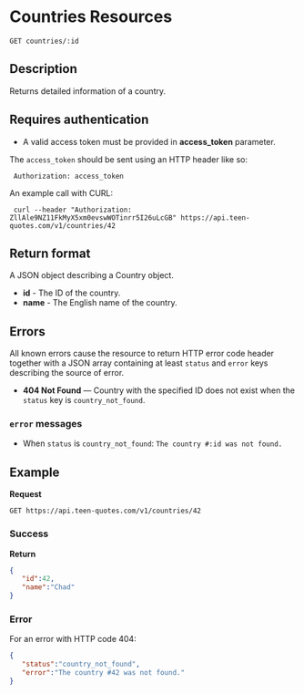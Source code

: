 # Countries Resources

    GET countries/:id

## Description
Returns detailed information of a country.

## Requires authentication
* A valid access token must be provided in **access_token** parameter.

The `access_token` should be sent using an HTTP header like so:

     Authorization: access_token

An example call with CURL:

     curl --header "Authorization: ZllAle9NZ11FkMyX5xm0evswWOTinrr5I26uLcGB" https://api.teen-quotes.com/v1/countries/42

## Return format
A JSON object describing a Country object.

- **id** - The ID of the country.
- **name** - The English name of the country.

## Errors
All known errors cause the resource to return HTTP error code header together with a JSON array containing at least `status` and `error` keys describing the source of error.

- **404 Not Found** — Country with the specified ID does not exist when the `status` key is `country_not_found`.

### `error` messages
- When `status` is `country_not_found`: `The country #:id was not found.`

## Example
**Request**

    GET https://api.teen-quotes.com/v1/countries/42

### Success
**Return**
``` json
{
   "id":42,
   "name":"Chad"
}
```

### Error
For an error with HTTP code 404:
``` json
{
   "status":"country_not_found",
   "error":"The country #42 was not found."
}
```